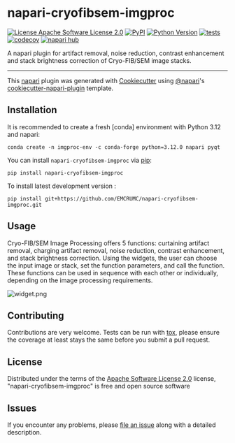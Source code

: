 # napari-cryofibsem-imgproc

[![License Apache Software License 2.0](https://img.shields.io/pypi/l/napari-cryofibsem-imgproc.svg?color=green)](https://github.com/EMCRUMC/napari-cryofibsem-imgproc/raw/main/LICENSE)
[![PyPI](https://img.shields.io/pypi/v/napari-cryofibsem-imgproc.svg?color=green)](https://pypi.org/project/napari-cryofibsem-imgproc)
[![Python Version](https://img.shields.io/pypi/pyversions/napari-cryofibsem-imgproc.svg?color=green)](https://python.org)
[![tests](https://github.com/EMCRUMC/napari-cryofibsem-imgproc/workflows/tests/badge.svg)](https://github.com/EMCRUMC/napari-cryofibsem-imgproc/actions)
[![codecov](https://codecov.io/gh/EMCRUMC/napari-cryofibsem-imgproc/branch/main/graph/badge.svg)](https://codecov.io/gh/EMCRUMC/napari-cryofibsem-imgproc)
[![napari hub](https://img.shields.io/endpoint?url=https://api.napari-hub.org/shields/napari-cryofibsem-imgproc)](https://napari-hub.org/plugins/napari-cryofibsem-imgproc)

A napari plugin for artifact removal, noise reduction, contrast enhancement and stack brightness correction of Cryo-FIB/SEM image stacks.

----------------------------------

This [napari] plugin was generated with [Cookiecutter] using [@napari]'s [cookiecutter-napari-plugin] template.

<!--
Don't miss the full getting started guide to set up your new package:
https://github.com/napari/cookiecutter-napari-plugin#getting-started

and review the napari docs for plugin developers:
https://napari.org/stable/plugins/index.html
-->

## Installation

It is recommended to create a fresh [conda] environment with Python 3.12 and napari:

    conda create -n imgproc-env -c conda-forge python=3.12.0 napari pyqt

You can install `napari-cryofibsem-imgproc` via [pip]:

    pip install napari-cryofibsem-imgproc

To install latest development version :

    pip install git+https://github.com/EMCRUMC/napari-cryofibsem-imgproc.git

## Usage 
Cryo-FIB/SEM Image Processing offers 5 functions: curtaining artifact removal, charging artifact removal, noise reduction, contrast enhancement, and stack brightness correction. Using the widgets, the user can choose the input image or stack, set the function parameters, and call the function. These functions can be used in sequence with each other or individually, depending on the image processing requirements. 

![widget.png](widget.png)

## Contributing

Contributions are very welcome. Tests can be run with [tox], please ensure
the coverage at least stays the same before you submit a pull request.

## License

Distributed under the terms of the [Apache Software License 2.0] license,
"napari-cryofibsem-imgproc" is free and open source software

## Issues

If you encounter any problems, please [file an issue] along with a detailed description.

[napari]: https://github.com/napari/napari
[Cookiecutter]: https://github.com/audreyr/cookiecutter
[@napari]: https://github.com/napari
[MIT]: http://opensource.org/licenses/MIT
[BSD-3]: http://opensource.org/licenses/BSD-3-Clause
[GNU GPL v3.0]: http://www.gnu.org/licenses/gpl-3.0.txt
[GNU LGPL v3.0]: http://www.gnu.org/licenses/lgpl-3.0.txt
[Apache Software License 2.0]: http://www.apache.org/licenses/LICENSE-2.0
[Mozilla Public License 2.0]: https://www.mozilla.org/media/MPL/2.0/index.txt
[cookiecutter-napari-plugin]: https://github.com/napari/cookiecutter-napari-plugin

[file an issue]: https://github.com/EMCRUMC/napari-cryofibsem-imgproc/issues

[napari]: https://github.com/napari/napari
[tox]: https://tox.readthedocs.io/en/latest/
[pip]: https://pypi.org/project/pip/
[PyPI]: https://pypi.org/

